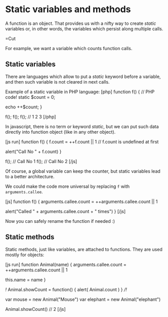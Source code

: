 
# Static variables and methods 

A function is an object. That provides us with a nifty way to create <i>static</i> variables or, in other words, the variables which persist along multiple calls.

=Cut

For example, we want a variable which counts function calls. 


## Static variables   

There are languages which allow to put a <i>static</i> keyword before a variable, and then such variable is not cleared in next calls. 

Example of a static variable in PHP language:
[php]
function f() { // PHP code!
  static $count = 0;

  echo ++$count;
}

f(); f(); f(); // 1 2 3
[/php]

In javascript, there is no term or keyword <i>static</i>, but we can put such data directly into function object (like in any other object).

[js run]
function f() {
  f.count = ++f.count || 1 // f.count is undefined at first 

  alert("Call No " + f.count)
}

f(); // Call No 1 
f(); // Call No 2
[/js]

Of course, a global variable can keep the counter, but static variables lead to a better architecture. 

We could make the code more universal by replacing `f` with `arguments.callee`.

[js]
function f() {
  arguments.callee.count = ++arguments.callee.count || 1 

  alert("Called " + arguments.callee.count + " times")
}
[/js]

Now you can safely rename the function if needed :)


## Static methods   

Static methods, just like variables, are attached to functions. They are used mostly for objects:

[js run]
function Animal(name) {
  arguments.callee.count = ++arguments.callee.count || 1 

  this.name = name
}

*!*
Animal.showCount = function() {
  alert( Animal.count )
}
*/!*

var mouse = new Animal("Mouse")
var elephant = new Animal("elephant")

Animal.showCount()  // 2
[/js]

